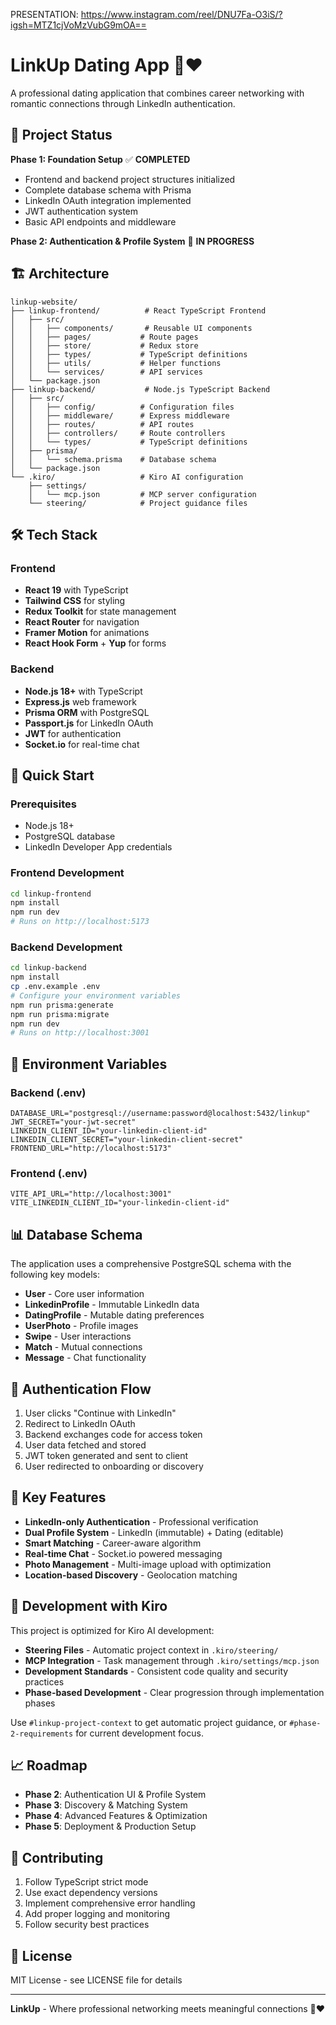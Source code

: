PRESENTATION: https://www.instagram.com/reel/DNU7Fa-O3iS/?igsh=MTZ1cjVoMzVubG9mOA==
# LinkUp Dating App 💼❤️

A professional dating application that combines career networking with romantic connections through LinkedIn authentication.

## 🚀 Project Status

**Phase 1: Foundation Setup** ✅ **COMPLETED**
- Frontend and backend project structures initialized
- Complete database schema with Prisma
- LinkedIn OAuth integration implemented
- JWT authentication system
- Basic API endpoints and middleware

**Phase 2: Authentication & Profile System** 🚧 **IN PROGRESS**

## 🏗️ Architecture

```
linkup-website/
├── linkup-frontend/          # React TypeScript Frontend
│   ├── src/
│   │   ├── components/       # Reusable UI components
│   │   ├── pages/           # Route pages
│   │   ├── store/           # Redux store
│   │   ├── types/           # TypeScript definitions
│   │   ├── utils/           # Helper functions
│   │   └── services/        # API services
│   └── package.json
├── linkup-backend/           # Node.js TypeScript Backend
│   ├── src/
│   │   ├── config/          # Configuration files
│   │   ├── middleware/      # Express middleware
│   │   ├── routes/          # API routes
│   │   ├── controllers/     # Route controllers
│   │   └── types/           # TypeScript definitions
│   ├── prisma/
│   │   └── schema.prisma    # Database schema
│   └── package.json
└── .kiro/                   # Kiro AI configuration
    ├── settings/
    │   └── mcp.json         # MCP server configuration
    └── steering/            # Project guidance files
```

## 🛠️ Tech Stack

### Frontend
- **React 19** with TypeScript
- **Tailwind CSS** for styling
- **Redux Toolkit** for state management
- **React Router** for navigation
- **Framer Motion** for animations
- **React Hook Form** + **Yup** for forms

### Backend
- **Node.js 18+** with TypeScript
- **Express.js** web framework
- **Prisma ORM** with PostgreSQL
- **Passport.js** for LinkedIn OAuth
- **JWT** for authentication
- **Socket.io** for real-time chat

## 🚀 Quick Start

### Prerequisites
- Node.js 18+
- PostgreSQL database
- LinkedIn Developer App credentials

### Frontend Development
```bash
cd linkup-frontend
npm install
npm run dev
# Runs on http://localhost:5173
```

### Backend Development
```bash
cd linkup-backend
npm install
cp .env.example .env
# Configure your environment variables
npm run prisma:generate
npm run prisma:migrate
npm run dev
# Runs on http://localhost:3001
```

## 🔑 Environment Variables

### Backend (.env)
```env
DATABASE_URL="postgresql://username:password@localhost:5432/linkup"
JWT_SECRET="your-jwt-secret"
LINKEDIN_CLIENT_ID="your-linkedin-client-id"
LINKEDIN_CLIENT_SECRET="your-linkedin-client-secret"
FRONTEND_URL="http://localhost:5173"
```

### Frontend (.env)
```env
VITE_API_URL="http://localhost:3001"
VITE_LINKEDIN_CLIENT_ID="your-linkedin-client-id"
```

## 📊 Database Schema

The application uses a comprehensive PostgreSQL schema with the following key models:
- **User** - Core user information
- **LinkedinProfile** - Immutable LinkedIn data
- **DatingProfile** - Mutable dating preferences
- **UserPhoto** - Profile images
- **Swipe** - User interactions
- **Match** - Mutual connections
- **Message** - Chat functionality

## 🔐 Authentication Flow

1. User clicks "Continue with LinkedIn"
2. Redirect to LinkedIn OAuth
3. Backend exchanges code for access token
4. User data fetched and stored
5. JWT token generated and sent to client
6. User redirected to onboarding or discovery

## 🎯 Key Features

- **LinkedIn-only Authentication** - Professional verification
- **Dual Profile System** - LinkedIn (immutable) + Dating (editable)
- **Smart Matching** - Career-aware algorithm
- **Real-time Chat** - Socket.io powered messaging
- **Photo Management** - Multi-image upload with optimization
- **Location-based Discovery** - Geolocation matching

## 🧪 Development with Kiro

This project is optimized for Kiro AI development:

- **Steering Files** - Automatic project context in `.kiro/steering/`
- **MCP Integration** - Task management through `.kiro/settings/mcp.json`
- **Development Standards** - Consistent code quality and security practices
- **Phase-based Development** - Clear progression through implementation phases

Use `#linkup-project-context` to get automatic project guidance, or `#phase-2-requirements` for current development focus.

## 📈 Roadmap

- **Phase 2**: Authentication UI & Profile System
- **Phase 3**: Discovery & Matching System
- **Phase 4**: Advanced Features & Optimization
- **Phase 5**: Deployment & Production Setup

## 🤝 Contributing

1. Follow TypeScript strict mode
2. Use exact dependency versions
3. Implement comprehensive error handling
4. Add proper logging and monitoring
5. Follow security best practices

## 📄 License

MIT License - see LICENSE file for details

---

**LinkUp** - Where professional networking meets meaningful connections 💼❤️
